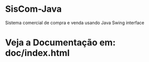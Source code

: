 # SisCom-Java
Sistema comercial de compra e venda usando Java Swing interface
<h1>Veja a Documentação em: doc/index.html</h1>
